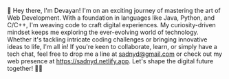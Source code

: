 👋 Hey there, I'm Devayan! I'm on an exciting journey of mastering the art of Web Development. With a foundation in languages like Java, Python, and C/C++, I'm weaving code to craft digital experiences. My curiosity-driven mindset keeps me exploring the ever-evolving world of technology. Whether it's tackling intricate coding challenges or bringing innovative ideas to life, I'm all in! If you're keen to collaborate, learn, or simply have a tech chat, feel free to drop me a line at sadnyd@gmail.com or check out my web presence at https://sadnyd.netlify.app. Let's shape the digital future together! 🚀🌐
